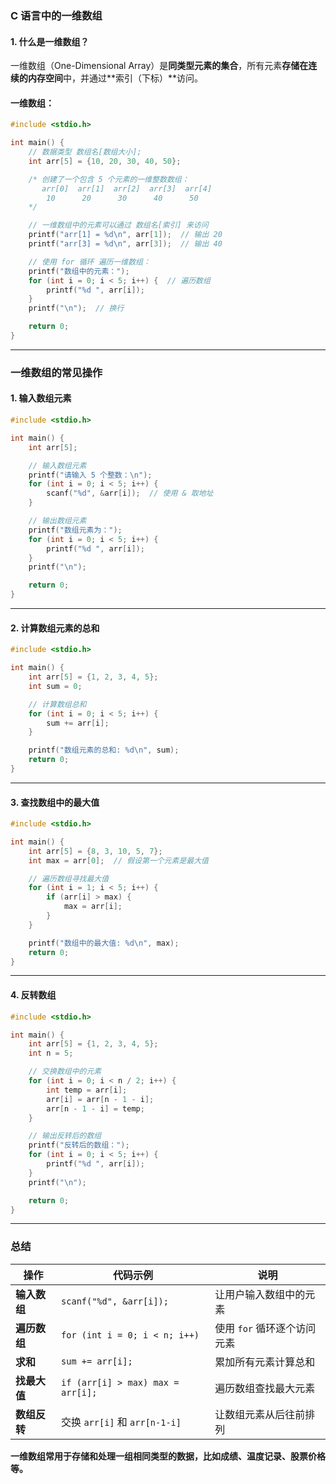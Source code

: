 ### C 语言中的一维数组

#### 1. **什么是一维数组？**
一维数组（One-Dimensional Array）是**同类型元素的集合**，所有元素**存储在连续的内存空间**中，并通过**索引（下标）**访问。
#### 一维数组：
```C
#include <stdio.h>

int main() {
    // 数据类型 数组名[数组大小];
    int arr[5] = {10, 20, 30, 40, 50};

    /* 创建了一个包含 5 个元素的一维整数数组：
       arr[0]  arr[1]  arr[2]  arr[3]  arr[4]
        10      20      30      40      50
    */

    // 一维数组中的元素可以通过 数组名[索引] 来访问
    printf("arr[1] = %d\n", arr[1]);  // 输出 20
    printf("arr[3] = %d\n", arr[3]);  // 输出 40

    // 使用 for 循环 遍历一维数组：
    printf("数组中的元素：");
    for (int i = 0; i < 5; i++) {  // 遍历数组
        printf("%d ", arr[i]);
    }
    printf("\n");  // 换行

    return 0;
}
```

---

### **一维数组的常见操作**
#### **1. 输入数组元素**
```C
#include <stdio.h>

int main() {
    int arr[5];

    // 输入数组元素
    printf("请输入 5 个整数：\n");
    for (int i = 0; i < 5; i++) {
        scanf("%d", &arr[i]);  // 使用 & 取地址
    }

    // 输出数组元素
    printf("数组元素为：");
    for (int i = 0; i < 5; i++) {
        printf("%d ", arr[i]);
    }
    printf("\n");

    return 0;
}
```

---

#### **2. 计算数组元素的总和**
```C
#include <stdio.h>

int main() {
    int arr[5] = {1, 2, 3, 4, 5};
    int sum = 0;

    // 计算数组总和
    for (int i = 0; i < 5; i++) {
        sum += arr[i];
    }

    printf("数组元素的总和: %d\n", sum);
    return 0;
}
```

---

#### **3. 查找数组中的最大值**
```C
#include <stdio.h>

int main() {
    int arr[5] = {8, 3, 10, 5, 7};
    int max = arr[0];  // 假设第一个元素是最大值

    // 遍历数组寻找最大值
    for (int i = 1; i < 5; i++) {
        if (arr[i] > max) {
            max = arr[i];
        }
    }

    printf("数组中的最大值: %d\n", max);
    return 0;
}
```

---

#### **4. 反转数组**
```C
#include <stdio.h>

int main() {
    int arr[5] = {1, 2, 3, 4, 5};
    int n = 5;

    // 交换数组中的元素
    for (int i = 0; i < n / 2; i++) {
        int temp = arr[i];
        arr[i] = arr[n - 1 - i];
        arr[n - 1 - i] = temp;
    }

    // 输出反转后的数组
    printf("反转后的数组：");
    for (int i = 0; i < 5; i++) {
        printf("%d ", arr[i]);
    }
    printf("\n");

    return 0;
}
```

---

### **总结**
| 操作 | 代码示例 | 说明 |
|------|----------|-------|
| **输入数组** | `scanf("%d", &arr[i]);` | 让用户输入数组中的元素 |
| **遍历数组** | `for (int i = 0; i < n; i++)` | 使用 `for` 循环逐个访问元素 |
| **求和** | `sum += arr[i];` | 累加所有元素计算总和 |
| **找最大值** | `if (arr[i] > max) max = arr[i];` | 遍历数组查找最大元素 |
| **数组反转** | 交换 `arr[i]` 和 `arr[n-1-i]` | 让数组元素从后往前排列 |

**一维数组常用于存储和处理一组相同类型的数据，比如成绩、温度记录、股票价格等。**
